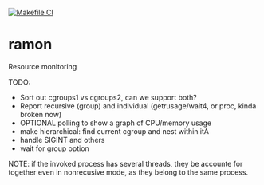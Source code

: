 [![Makefile CI](https://github.com/mtzguido/ramon/actions/workflows/ci.yml/badge.svg)](https://github.com/mtzguido/ramon/actions/workflows/ci.yml)
# ramon
Resource monitoring

TODO:
- Sort out cgroups1 vs cgroups2, can we support both?
- Report recursive (group) and individual (getrusage/wait4, or proc, kinda broken now)
- OPTIONAL polling to show a graph of CPU/memory usage
- make hierarchical: find current cgroup and nest within itA
- handle SIGINT and others
- wait for group option

NOTE: if the invoked process has several threads,
they be accounte for together even in nonrecusive mode,
as they belong to the same process.
